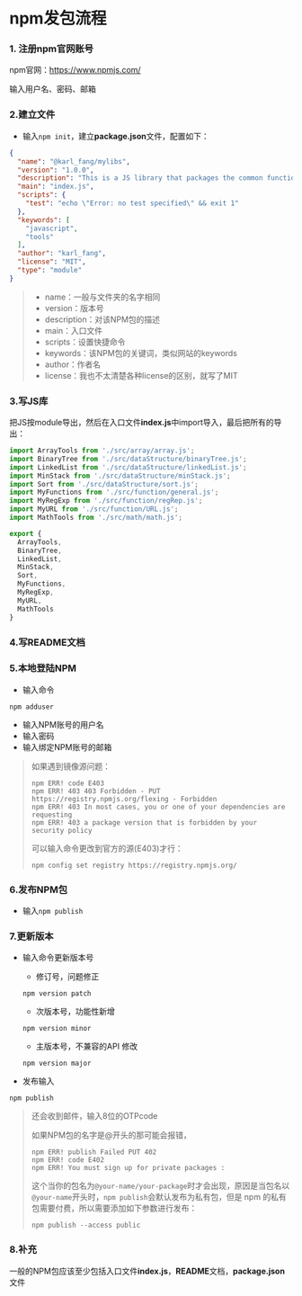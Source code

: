 # npm发包流程

### 1. 注册npm官网账号

npm官网：https://www.npmjs.com/

输入用户名、密码、邮箱

### 2.建立文件

- 输入`npm init`，建立**package.json**文件，配置如下：

```json
{
  "name": "@karl_fang/mylibs",
  "version": "1.0.0",
  "description": "This is a JS library that packages the common functions of mathematics, data structure, function and array.",
  "main": "index.js",
  "scripts": {
    "test": "echo \"Error: no test specified\" && exit 1"
  },
  "keywords": [
    "javascript",
    "tools"
  ],
  "author": "karl_fang",
  "license": "MIT",
  "type": "module"
}
```

> - name：一般与文件夹的名字相同
> - version：版本号
> - description：对该NPM包的描述
> - main：入口文件
> - scripts：设置快捷命令
> - keywords：该NPM包的关键词，类似网站的keywords
> - author：作者名
> - license：我也不太清楚各种license的区别，就写了MIT

### 3.写JS库

把JS按module导出，然后在入口文件**index.js**中import导入，最后把所有的导出：

```js
import ArrayTools from './src/array/array.js';
import BinaryTree from './src/dataStructure/binaryTree.js';
import LinkedList from './src/dataStructure/linkedList.js';
import MinStack from './src/dataStructure/minStack.js';
import Sort from './src/dataStructure/sort.js';
import MyFunctions from './src/function/general.js';
import MyRegExp from './src/function/regRep.js';
import MyURL from './src/function/URL.js';
import MathTools from './src/math/math.js';

export {
  ArrayTools,
  BinaryTree,
  LinkedList,
  MinStack,
  Sort,
  MyFunctions,
  MyRegExp,
  MyURL,
  MathTools
}
```

### 4.写README文档

### 5.本地登陆NPM

- 输入命令

```shell
npm adduser
```

- 输入NPM账号的用户名
- 输入密码
- 输入绑定NPM账号的邮箱

> 如果遇到镜像源问题：
>
> ```shell
> npm ERR! code E403
> npm ERR! 403 403 Forbidden - PUT https://registry.npmjs.org/flexing - Forbidden
> npm ERR! 403 In most cases, you or one of your dependencies are requesting
> npm ERR! 403 a package version that is forbidden by your security policy
> ```
>
> 可以输入命令更改到官方的源(E403)才行：
>
> ```shell
> npm config set registry https://registry.npmjs.org/
> ```

### 6.发布NPM包

- 输入`npm publish`

### 7.更新版本

- 输入命令更新版本号

  - 修订号，问题修正

  ```shell
  npm version patch 
  ```

  - 次版本号，功能性新增

  ```shell
  npm version minor
  ```

  - 主版本号，不兼容的API 修改

  ```shell
  npm version major
  ```

- 发布输入

```shell
npm publish
```

> 还会收到邮件，输入8位的OTPcode
>
> 如果NPM包的名字是@开头的那可能会报错，
>
> ```
> npm ERR! publish Failed PUT 402
> npm ERR! code E402
> npm ERR! You must sign up for private packages :
> ```
>
> 这个当你的包名为`@your-name/your-package`时才会出现，原因是当包名以`@your-name`开头时，`npm publish`会默认发布为私有包，但是 npm 的私有包需要付费，所以需要添加如下参数进行发布：
>
> ```shell
> npm publish --access public
> ```

### 8.补充

一般的NPM包应该至少包括入口文件**index.js**，**README**文档，**package.json**文件

